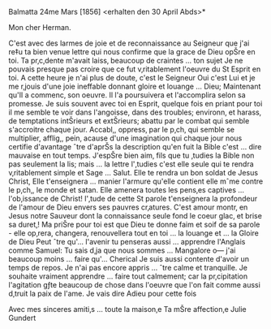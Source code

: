  Balmatta 24me Mars [1856]
 <erhalten den 30 April Abds>*

Mon cher Herman.

C'est avec des larmes de joie et de reconnaissance au Seigneur que j'ai re‡u ta bien venue lettre qui nous confirme que la grace de Dieu opŠre en toi. Ta pr‚c‚dente m'avait laiss‚ beaucoup de craintes … ton sujet Je ne pouvais presque pas croire que ce fut v‚ritablement l'oeuvre du St Esprit en toi. A cette heure je n'ai plus de doute, c'est le Seigneur Oui c'est Lui et je me r‚jouis d'une joie ineffable donnant gloire et louange … Dieu; Maintenant qu'Il a commenc‚ son oeuvre. Il l'a poursuivera et l'accomplira selon sa promesse. Je suis souvent avec toi en Esprit, quelque fois en priant pour toi il me semble te voir dans l'angoisse, dans des troubles; environn‚ et harass‚ de temptations intŠrieurs et extŠrieurs; abattu par le combat qui semble s'accroitre chaque jour. Accabl‚, oppress‚ par le p‚ch‚ qui semble se multiplier, afflig‚, pein‚ acause d'une imagination qui chaque jour nous certifie d'avantage ˆtre d'aprŠs la description qu'en fuit la Bible c'est … dire mauvaise en tout temps. J'espŠre bien aim‚ fils que tu ‚tudies la Bible non pas seulement la lis; mais … la lettre l'‚tudies c'est elle seule qui te rendra v‚ritablement simple et Sage … Salut. Elle te rendra un bon soldat de Jesus Christ, Elle t'enseignera … manier l'armure qu'elle contient elle mˆme contre le p‚ch‚, le monde et satan. Elle amenera toutes les pens‚es captives … l'ob‚issance de Christ! l'‚tude de cette St parole t'enseignera la profondeur de l'amour de Dieu envers ses pauvres cr‚atures. C'est amour montr‚ en Jesus notre Sauveur dont la connaissance seule fond le coeur glac‚ et brise sa duret‚! Ma priŠre pour toi est que Dieu te donne faim et soif de sa parole - elle op‚rera, changera, renouvellera tout en toi … la louange et … la Gloire de Dieu 
Peut ˆtre qu'… l'avenir tu penseras aussi … apprendre l'Anglais comme Samuel: Tu sais d‚ja que nous sommes … Mangalore o— j'ai beaucoup moins … faire qu'… Cherical Je suis aussi contente d'avoir un temps de repos. Je n'ai pas encore appris … ˆtre calme et tranquille. Je souhaite vraiment apprendre … faire tout calmement; car la pr‚cipitation l'agitation gƒte beaucoup de chose dans l'oeuvre que l'on fait comme aussi d‚truit la paix de l'ame. 
Je vais dire Adieu pour cette fois

Avec mes sinceres amiti‚s … toute la maison‚e
 Ta mŠre affection‚e
 Julie Gundert

